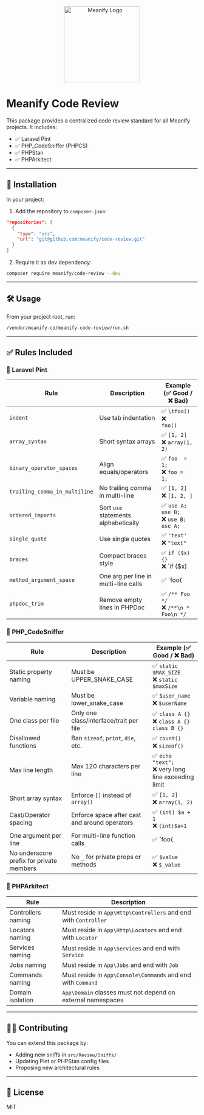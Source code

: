<p align="center">
  <a href="https://www.meanify.co?from=github&lib=laravel-permissions">
    <img src="https://meanify.co/assets/core/img/logo/png/meanify_color_dark_horizontal_02.png" width="200" alt="Meanify Logo" />
  </a>
</p>

# Meanify Code Review

This package provides a centralized code review standard for all Meanify projects. It includes:

- ✅ Laravel Pint
- ✅ PHP_CodeSniffer (PHPCS)
- ✅ PHPStan
- ✅ PHPArkitect

---

## 🚀 Installation

In your project:

1. Add the repository to `composer.json`:

```json
"repositories": [
  {
    "type": "vcs",
    "url": "git@github.com:meanify/code-review.git"
  }
]
```

2. Require it as dev dependency:

```bash
composer require meanify/code-review --dev
```

---

## 🛠 Usage

From your project root, run:

```bash
/vendor/meanify-co/meanify-code-review/run.sh
```

---

## ✅ Rules Included

### 🔹 Laravel Pint

| Rule                             | Description                                      | Example (✅ Good / ❌ Bad)                              |
|----------------------------------|--------------------------------------------------|--------------------------------------------------------|
| `indent`                         | Use tab indentation                              | ✅ `\tfoo()`<br>❌ `    foo()`                          |
| `array_syntax`                   | Short syntax arrays                              | ✅ `[1, 2]`<br>❌ `array(1, 2)`                         |
| `binary_operator_spaces`         | Align equals/operators                           | ✅ `foo  = 1;`<br>❌ `foo =  1;`                        |
| `trailing_comma_in_multiline`   | No trailing comma in multi-line                  | ✅ `[1, 2]`<br>❌ `[1, 2, ]`                            |
| `ordered_imports`               | Sort `use` statements alphabetically             | ✅ `use A; use B;`<br>❌ `use B; use A;`               |
| `single_quote`                  | Use single quotes                                | ✅ `'text'`<br>❌ `"text"`                             |
| `braces`                        | Compact braces style                             | ✅ `if ($x) {}`<br>❌ `if ($x) 
| `method_argument_space`         | One arg per line in multi-line calls             | ✅ `foo(
| `phpdoc_trim`                   | Remove empty lines in PHPDoc                     | ✅ `/** Foo */`<br>❌ `/**\n * Foo\n */`              |

### 🔹 PHP_CodeSniffer

| Rule                                        | Description                                            | Example (✅ Good / ❌ Bad)                              |
|---------------------------------------------|--------------------------------------------------------|--------------------------------------------------------|
| Static property naming                     | Must be UPPER_SNAKE_CASE                               | ✅ `static $MAX_SIZE`<br>❌ `static $maxSize`          |
| Variable naming                            | Must be lower_snake_case                               | ✅ `$user_name`<br>❌ `$userName`                      |
| One class per file                         | Only one class/interface/trait per file                | ✅ `class A {}`<br>❌ `class A {} class B {}`          |
| Disallowed functions                       | Ban `sizeof`, `print`, `die`, etc.                     | ✅ `count()`<br>❌ `sizeof()`                          |
| Max line length                            | Max 120 characters per line                            | ✅ `echo "text";`<br>❌ very long line exceeding limit |
| Short array syntax                         | Enforce `[]` instead of `array()`                      | ✅ `[1, 2]`<br>❌ `array(1, 2)`                         |
| Cast/Operator spacing                      | Enforce space after cast and around operators          | ✅ `(int) $a + 1`<br>❌ `(int)$a+1`                    |
| One argument per line                      | For multi-line function calls                          | ✅ `foo(
| No underscore prefix for private members   | No `_` for private props or methods                    | ✅ `$value`<br>❌ `$_value`                            |

### 🔹 PHPArkitect

| Rule                         | Description                                                   |
|------------------------------|---------------------------------------------------------------|
| Controllers naming           | Must reside in `App\Http\Controllers` and end with `Controller` |
| Locators naming              | Must reside in `App\Http\Locators` and end with `Locator`       |
| Services naming              | Must reside in `App\Services` and end with `Service`            |
| Jobs naming                  | Must reside in `App\Jobs` and end with `Job`                    |
| Commands naming              | Must reside in `App\Console\Commands` and end with `Command`    |
| Domain isolation             | `App\Domain` classes must not depend on external namespaces     |

---

## 👨‍💻 Contributing

You can extend this package by:
- Adding new sniffs in `src/Review/Sniffs/`
- Updating Pint or PHPStan config files
- Proposing new architectural rules

---

## 📄 License

MIT
